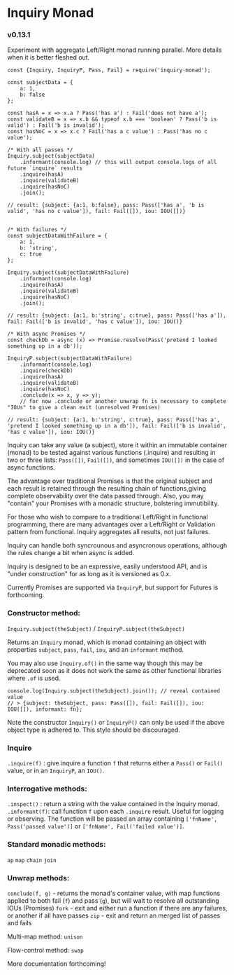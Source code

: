 # Inquiry Monad
### v0.13.1

Experiment with aggregate Left/Right monad running parallel. More details when it is better fleshed out.

```
const {Inquiry, InquiryP, Pass, Fail} = require('inquiry-monad');

const subjectData = {
    a: 1,
    b: false
};

const hasA = x => x.a ? Pass('has a') : Fail('does not have a');
const validateB = x => x.b && typeof x.b === 'boolean' ? Pass('b is valid') : Fail('b is invalid');
const hasNoC = x => x.c ? Fail('has a c value') : Pass('has no c value');

/* With all passes */
Inquiry.subject(subjectData)
    .informant(console.log) // this will output console.logs of all future `inquire` results
    .inquire(hasA)
    .inquire(validateB)
    .inquire(hasNoC)
    .join();

// result: {subject: {a:1, b:false}, pass: Pass(['has a', 'b is valid', 'has no c value']), fail: Fail([]), iou: IOU([])}


/* With failures */
const subjectDataWithFailure = {
    a: 1,
    b: 'string',
    c: true
};

Inquiry.subject(subjectDataWithFailure)
    .informant(console.log)
    .inquire(hasA)
    .inquire(validateB)
    .inquire(hasNoC)
    .join();

// result: {subject: {a:1, b:'string', c:true}, pass: Pass(['has a']), fail: Fail(['b is invalid', 'has c value']), iou: IOU()}

/* With async Promises */
const checkDb = async (x) => Promise.resolve(Pass('pretend I looked something up in a db'));

InquiryP.subject(subjectDataWithFailure)
    .informant(console.log)
    .inquire(checkDb)
    .inquire(hasA)
    .inquire(validateB)
    .inquire(hasNoC)
    .conclude(x => x, y => y);
    // for now .conclude or another unwrap fn is necessary to complete "IOUs" to give a clean exit (unresolved Promises)

// result: {subject: {a:1, b:'string', c:true}, pass: Pass(['has a', 'pretend I looked something up in a db']), fail: Fail(['b is invalid', 'has c value']), iou: IOU()}

```

Inquiry can take any value (a subject), store it within an immutable container (monad) to be tested against various functions (.inquire) and resulting in two or three lists: `Pass([])`, `Fail([])`, and sometimes `IOU([])` in the case of async functions.

The advantage over traditional Promises is that the original subject and each result is retained through the resulting chain of functions,giving complete observability over the data passed through. Also, you may "contain" your Promises with a monadic structure, bolstering immutibility.

For those who wish to compare to a traditional Left/Right in functional programming, there are many advantages over a Left/Right or Validation pattern from functional. Inquiry aggregates all results, not just failures.

Inquiry can handle both syncrounous and asyncronous operations, although the rules change a bit when async is added.

Inquiry is designed to be an expressive, easily understood API, and is "under construction" for as long as it is versioned as 0.x.

Currently Promises are supported via `InquiryP`, but support for Futures is forthcoming.

### Constructor method:

`Inquiry.subject(theSubject)` / `InquiryP.subject(theSubject)`

Returns an `Inquiry` monad, which is monad containing an object with properties `subject`, `pass`, `fail`, `iou`, and an `informant` method.

You may also use `Inquiry.of()` in the same way though this may be deprecated soon as it does not work the same as other functional libraries where `.of` is used.

```
console.log(Inquiry.subject(theSubject).join()); // reveal contained value
// > {subject: theSubject, pass: Pass([]), fail: Fail([]), iou: IOU([]), informant: fn};
```

Note the constructor `Inquiry()` or `InquiryP()` can only be used if the above object type is adhered to. This style should be discouraged.

### Inquire

`.inquire(f)` : give inquire a function `f` that returns either a `Pass()` or `Fail()` value, or in an `InquiryP`, an `IOU()`.

### Interrogative methods:

`.inspect()` : return a string with the value contained in the Inquiry monad.
`.informant(f)`: call function `f` upon each `.inquire` result. Useful for logging or observing. The function will be passed an array
containing `['fnName', Pass('passed value')]` or `['fnName', Fail('failed value')]`.

### Standard monadic methods:

`ap`
`map`
`chain`
`join`

### Unwrap methods:

`conclude(f, g)` - returns the monad's container value, with map functions applied to both fail (`f`) and pass (`g`), but will wait to resolve all outstanding IOUs (Promises)
`fork` - exit and either run a function if there are any failures, or another if all have passes
`zip` - exit and return an merged list of passes and fails

Multi-map method:
`unison`

Flow-control method:
`swap`

More documentation forthcoming!